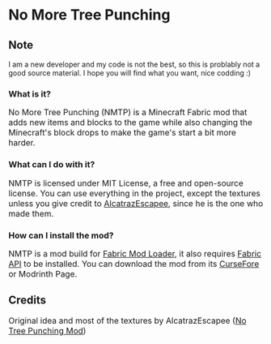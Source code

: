 # No More Tree Punching

## Note
I am a new developer and my code is not the best, so this is problably not a good source material. I hope you will find what you want, nice codding :)

### What is it?
<p><font size = 3> No More Tree Punching (NMTP) is a Minecraft Fabric mod that adds new items and blocks to the game while also changing the
Minecraft's block drops to make the game's start a bit more harder. </font> </p>

### What can I do with it?
<p><font size=3> NMTP is licensed under MIT License, a free and open-source license. 
You can use everything in the project, except the textures unless you give credit to <a href="http://www.alcatrazescapee.com/">AlcatrazEscapee</a>, since 
he is the one who made them. </font> </p>

### How can I install the mod?
<font size = 3>NMTP is a mod build for <a href="https://fabricmc.net/">Fabric Mod Loader</a>, it also requires <a href="https://www.curseforge.com/minecraft/mc-mods/fabric-api">Fabric API</a> to be installed. You can download the mod from its <a href="">CurseFore</a> or Modrinth Page.</font>

## Credits
<font size=3>Original idea and most of the textures by AlcatrazEscapee (<a href="https://www.curseforge.com/minecraft/mc-mods/no-tree-punching">No Tree Punching Mod</a>)</font>




